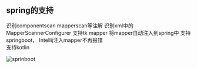 ## spring的支持
识别componentscan mapperscan等注解 识别xml中的MapperScannerConfigurer 支持tk mapper
将mapper自动注入到spring中 支持springboot， Intellij注入mapper不再报错    
支持kotlin

![sprinboot](https://myimages.brucege.com/springSupportNew.gif)




